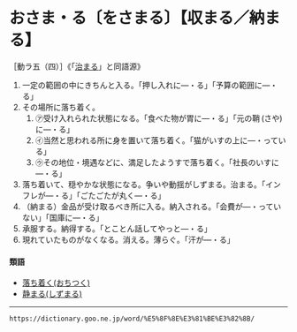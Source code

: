 # おさま・る〔をさまる〕【収まる／納まる】

［動ラ五（四）］《「[治まる](https://dictionary.goo.ne.jp/word/%E6%B2%BB%E3%81%BE%E3%82%8B/#jn-30821)」と同語源》
1. 一定の範囲の中にきちんと入る。「押し入れに―・る」「予算の範囲に―・る」
2. その場所に落ち着く。    
    1.  ㋐受け入れられた状態になる。「食べた物が胃に―・る」「元の鞘 (さや) に―・る」
    2.  ㋑当然と思われる所に身を置いて落ち着く。「猫がいすの上に―・っている」        
    3.  ㋒その地位・境遇などに、満足したようすで落ち着く。「社長のいすに―・る」
3. 落ち着いて、穏やかな状態になる。争いや動揺がしずまる。治まる。「インフレが―・る」「ごたごたが丸く―・る」
4. （納まる）金品が受け取るべき所に入る。納入される。「会費が―・っていない」「国庫に―・る」
5. 承服する。納得する。「とことん話してやっと―・る」
6. 現れていたものがなくなる。消える。薄らぐ。「汗が―・る」
    

#### 類語

-   [落ち着く(おちつく)](https://dictionary.goo.ne.jp/word/%E8%90%BD%E7%9D%80%E3%81%8F/#jn-31561)
-   [静まる(しずまる)](https://dictionary.goo.ne.jp/word/%E9%9D%99%E3%81%BE%E3%82%8B/#jn-96852)

---
`https://dictionary.goo.ne.jp/word/%E5%8F%8E%E3%81%BE%E3%82%8B/`